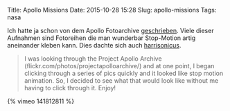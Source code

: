 Title: Apollo Missions
Date: 2015-10-28 15:28
Slug: apollo-missions
Tags: nasa

Ich hatte ja schon von dem Apollo Fotoarchive [geschrieben]({filename}/posts/die-nasa-hat-ihr-apollo-fotoarchiv-online-gestellt.md). Viele dieser Aufnahmen sind Fotoreihen die man wunderbar Stop-Motion artig aneinander kleben kann. Dies dachte sich auch [harrisonicus](https://vimeo.com/user4617609).

> I was looking through the Project Apollo Archive (flickr.com/photos/projectapolloarchive/) and at one point, I began clicking through a series of pics quickly and it looked like stop motion animation. So, I decided to see what that would look like without me having to click through it. Enjoy!

{% vimeo 141812811 %}
